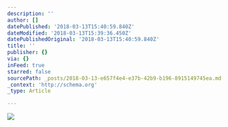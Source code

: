 ```yaml
---
description: ''
author: []
datePublished: '2018-03-13T15:40:59.840Z'
dateModified: '2018-03-13T15:39:36.450Z'
datePublishedOriginal: '2018-03-13T15:40:59.840Z'
title: ''
publisher: {}
via: {}
inFeed: true
starred: false
sourcePath: _posts/2018-03-13-e657f4e4-e37b-42b9-b196-8915149745ea.md
_context: 'http://schema.org'
_type: Article

---
```

![](https://the-grid-user-content.s3-us-west-2.amazonaws.com/b0c6cd06-afdc-45a0-9f26-f6a25e2ffe87.jpg)